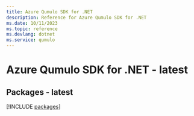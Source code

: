 ```yaml
---
title: Azure Qumulo SDK for .NET
description: Reference for Azure Qumulo SDK for .NET
ms.date: 10/11/2023
ms.topic: reference
ms.devlang: dotnet
ms.service: qumulo
---
```

# Azure Qumulo SDK for .NET - latest
## Packages - latest
[!INCLUDE [packages](qumulo-index.md)]